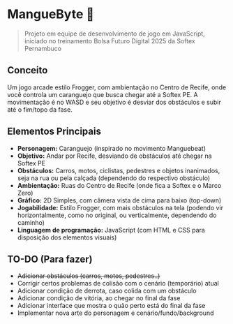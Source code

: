 # MangueByte 🦀

> Projeto em equipe de desenvolvimento de jogo em JavaScript, iniciado no treinamento Bolsa Futuro Digital 2025 da Softex Pernambuco

## Conceito

Um jogo arcade estilo Frogger, com ambientação no Centro de Recife, onde você controla um caranguejo que busca chegar até a Softex PE. A movimentação é no WASD e seu objetivo é desviar dos obstáculos e subir até o fim/topo da fase.

## Elementos Principais

- **Personagem:** Caranguejo (inspirado no movimento Manguebeat)
- **Objetivo:** Andar por Recife, desviando de obstáculos até chegar na Softex PE
- **Obstáculos:** Carros, motos, ciclistas, pedestres e objetos inanimados, seja na rua ou pela calçada (dependendo do respectivo obstáculo)
- **Ambientação:** Ruas do Centro de Recife (onde fica a Softex e o Marco Zero)
- **Gráfico:** 2D Simples, com câmera vista de cima para baixo (top-down)
- **Jogabilidade:** Estilo Frogger, com mais obstáculos na tela (podendo vir horizontalmente, como no original, ou verticalmente, dependendo do caminho)
- **Linguagem de programação:** JavaScript (com HTML e CSS para disposição dos elementos visuais)

## TO-DO (Para fazer)

- ~~Adicionar obstáculos (carros, motos, pedestres..)~~
- Corrigir certos problemas de colisão com o cenário (temporário) atual
- Adicionar condição de derrota, caso colida com um obstáculo
- Adicionar condição de vitória, ao chegar no final da fase
- Adicionar interface que mostra o quão perto está do final da fase
- Implementar nova arte do personagem e cenário/fundo/background
